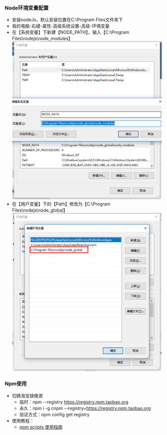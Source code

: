 ### Node环境变量配置
+ 安装nodeJs，默认安装位置在C:\Program Files文件夹下
+ 我的电脑-右键-属性-高级系统设置-高级-环境变量
+ 在【系统变量】下新建【NODE_PATH】，输入【C:\Program Files\nodejs\node_modules】
![alt text](../../static/image/node_01.png "系统变量配置")
+ 在【用户变量】下的【Path】修改为【C:\Program Files\nodejs\node_global】
![alt text](../../static/image/node_02.png "用户变量配置")

### Npm使用    
+ 切换淘宝镜像源
    + 临时：npm --registry https://registry.npm.taobao.org
    + 永久：npm i -g cnpm --registry=https://registry.npm.taobao.org
    + 验证方式：npm config get registry 
+ 使用教程：
    + [npm scripts 使用指南](http://www.ruanyifeng.com/blog/2016/10/npm_scripts.html "npm scripts 使用指南 -- 阮一峰")
